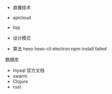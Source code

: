 - 直播技术
- apicloud
- lisp

- 设计模式

- 算法 hexo hexo-cli electron:npm install failed

数据库

- mysql 官方文档
- swarm
- Clojure
- rust
